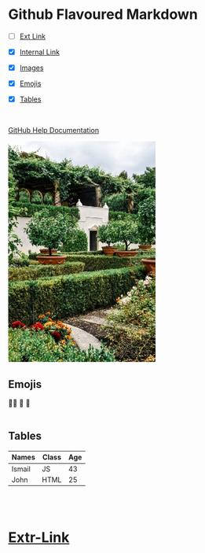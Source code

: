 # Github Flavoured Markdown

- [ ] [Ext Link](#Extr-Link)
- [x] [Internal Link](#Internal-Link-My-Garten)
- [x] [Images](#Images-Image-Folder)
- [x] [Emojis](#Emojis)
- [x] [Tables](#Tables)


<br>



[GitHub Help Documentation](https://help.github.com/en)
<br>

![Backyard](/images/gartenResized.jpg)
<br>

## Emojis
🏃‍♂️  🙂  🚙 
<br>
<br>

## Tables

Names  |  Class |Age
-----  |-----   |-----
Ismail |JS      |43
John   |HTML    |25

<br>
<br>


# [Extr-Link](https://www.amazon.com)






















